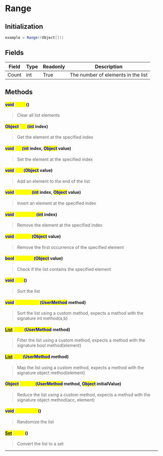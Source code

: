 # Range
## Initialization
```csharp
example = Range((Object[]))
```
## Fields
|Field|Type|Readonly|Description|
|---|---|---|---|
|Count|int|True|The number of elements in the list|
## Methods
#### <mark style="color:blue;">void</mark> <mark style="color:yellow;">Clear</mark>()
> Clear all list elements

#### <mark style="color:blue;">Object</mark> <mark style="color:yellow;">Get</mark>(<mark style="color:blue;">int</mark> index)
> Get the element at the specified index

#### <mark style="color:blue;">void</mark> <mark style="color:yellow;">Set</mark>(<mark style="color:blue;">int</mark> index, <mark style="color:blue;">Object</mark> value)
> Set the element at the specified index

#### <mark style="color:blue;">void</mark> <mark style="color:yellow;">Add</mark>(<mark style="color:blue;">Object</mark> value)
> Add an element to the end of the list

#### <mark style="color:blue;">void</mark> <mark style="color:yellow;">InsertAt</mark>(<mark style="color:blue;">int</mark> index, <mark style="color:blue;">Object</mark> value)
> Insert an element at the specified index

#### <mark style="color:blue;">void</mark> <mark style="color:yellow;">RemoveAt</mark>(<mark style="color:blue;">int</mark> index)
> Remove the element at the specified index

#### <mark style="color:blue;">void</mark> <mark style="color:yellow;">Remove</mark>(<mark style="color:blue;">Object</mark> value)
> Remove the first occurrence of the specified element

#### <mark style="color:blue;">bool</mark> <mark style="color:yellow;">Contains</mark>(<mark style="color:blue;">Object</mark> value)
> Check if the list contains the specified element

#### <mark style="color:blue;">void</mark> <mark style="color:yellow;">Sort</mark>()
> Sort the list

#### <mark style="color:blue;">void</mark> <mark style="color:yellow;">SortCustom</mark>(<mark style="color:blue;">UserMethod</mark> method)
> Sort the list using a custom method, expects a method with the signature int method(a,b)

#### <mark style="color:blue;">[List](../objects/List.md)</mark> <mark style="color:yellow;">Filter</mark>(<mark style="color:blue;">UserMethod</mark> method)
> Filter the list using a custom method, expects a method with the signature bool method(element)

#### <mark style="color:blue;">[List](../objects/List.md)</mark> <mark style="color:yellow;">Map</mark>(<mark style="color:blue;">UserMethod</mark> method)
> Map the list using a custom method, expects a method with the signature object method(element)

#### <mark style="color:blue;">Object</mark> <mark style="color:yellow;">Reduce</mark>(<mark style="color:blue;">UserMethod</mark> method, <mark style="color:blue;">Object</mark> initialValue)
> Reduce the list using a custom method, expects a method with the signature object method(acc, element)

#### <mark style="color:blue;">void</mark> <mark style="color:yellow;">Randomize</mark>()
> Randomize the list

#### <mark style="color:blue;">[Set](../objects/Set.md)</mark> <mark style="color:yellow;">ToSet</mark>()
> Convert the list to a set


---

